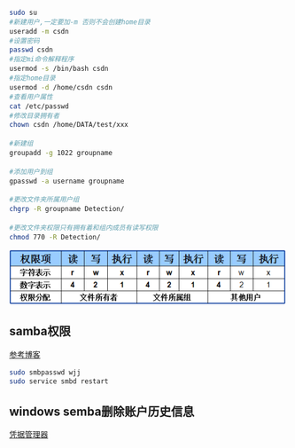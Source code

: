 ### 
```bash
sudo su
#新建用户,一定要加-m 否则不会创建home目录
useradd -m csdn
#设置密码
passwd csdn
#指定mi命令解释程序
usermod -s /bin/bash csdn
#指定home目录
usermod -d /home/csdn csdn
#查看用户属性
cat /etc/passwd
#修改目录拥有者
chown csdn /home/DATA/test/xxx

#新建组
groupadd -g 1022 groupname

#添加用户到组
gpasswd -a username groupname

#更改文件夹所属用户组
chgrp -R groupname Detection/

#更改文件夹权限只有拥有着和组内成员有读写权限
chmod 770 -R Detection/

```
![文件夹权限](文件夹权限.png)

## samba权限
[参考博客](https://www.cnblogs.com/zjutzz/p/13340409.html#%E9%85%8D%E7%BD%AEsamba%E6%9C%8D%E5%8A%A1%E5%99%A8)

```bash
sudo smbpasswd wjj
sudo service smbd restart
```

## windows semba删除账户历史信息
[凭据管理器](https://blog.csdn.net/alimingh/article/details/111637370)